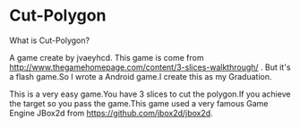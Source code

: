 Cut-Polygon
===========

What is Cut-Polygon?

A game create by jvaeyhcd.
This game is come from http://www.thegamehomepage.com/content/3-slices-walkthrough/ .
But it's a flash game.So I wrote a Android game.I create this as my Graduation.

This is a very easy game.You have 3 slices to cut the polygon.If you achieve the target so you pass the game.This game used a very famous Game Engine JBox2d from https://github.com/jbox2d/jbox2d.
